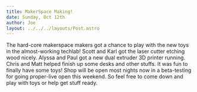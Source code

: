 ```yaml
---
title: MakerSpace Making!
date: Sunday, Oct 12th
author: Joe
layout: ../../../layouts/Post.astro
---
```


The hard-core makerspace makers got a chance to play with the new toys in the almost-working techlab!  Scott and Karl got the laser cutter etching wood nicely. Alyssa and Paul got a new dual extruder 3D printer running.  Chris and Matt helped finish up some desks and other stuffs.  It was fun to finally have some toys!   Shop will be open most nights now in a beta-testing for going proper-live open this weekend.  So feel free to come down and play with toys or help get stuff ready.
